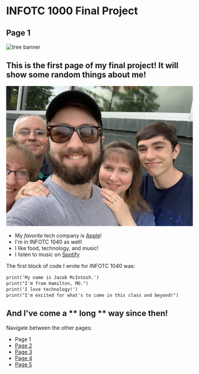 # INFOTC 1000 Final Project
## Page 1
![tree banner](https://www.ppt-backgrounds.net/uploads/tree-banner-quality-image.jpeg)

This is the **first page** of my final project! It will show some random things about me!
---
![my family and me](familypic.jpg)

- My *favorite* tech company is [Apple](https://www.apple.com/)!
- I'm in INFOTC 1040 as well!
- I like food, technology, and music!
- I listen to music on [Spotify](https://www.spotify.com/us/)

The first block of code I wrote for INFOTC 1040 was:
```
print('My name is Jacob McIntosh.')
print("I'm from Hamilton, MO.")
print('I love technology!')
print("I'm excited for what's to come in this class and beyond!")
```
And I've come a ** long ** way since then!
---
Navigate between the other pages:
- Page 1
- [Page 2](page2.md)
- [Page 3](page3.md)
- [Page 4](page4.md)
- [Page 5](page5.md)
